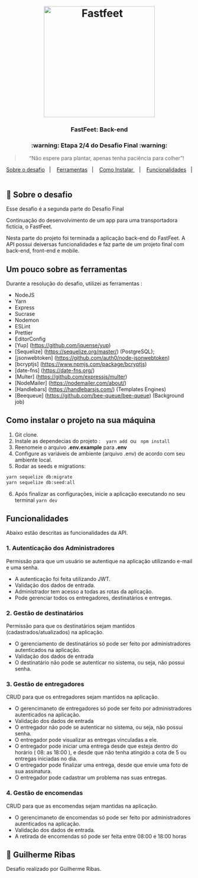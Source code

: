 <h1 align="center">
  <img alt="Fastfeet" title="Fastfeet" src=".github/logo.png" width="300px" />
</h1>

<h3 align="center">
  FastFeet: Back-end
</h3>

<h3 align="center">
  :warning: Etapa 2/4 do Desafio Final :warning:
</h3>

<blockquote align="center">“Não espere para plantar, apenas tenha paciência para colher”!</blockquote>

<p align="center">
<a href="#rocket-sobre-o-desafio">Sobre o desafio</a>&nbsp;&nbsp;&nbsp;|&nbsp;&nbsp;&nbsp;
<a href="#um-pouco-sobre-as-ferramentas">Ferramentas</a>&nbsp;&nbsp;&nbsp;|&nbsp;&nbsp;&nbsp;
<a href="#como-instalar-o-projeto-na-sua-máquina">Como Instalar </a>&nbsp;&nbsp;&nbsp;|&nbsp;&nbsp;&nbsp;
<a href="#funcionalidades">Funcionalidades</a>&nbsp;&nbsp;&nbsp;|&nbsp;&nbsp;&nbsp;


## :rocket: Sobre o desafio
Esse desafio é a segunda parte do Desafio Final

Continuação do desenvolvimento de um app para uma transportadora fictícia, o FastFeet.

Nesta parte do projeto foi terminada a aplicação back-end do FastFeet.
A API possui deiversas funcionalidades e faz parte de um projeto final com back-end, front-end e mobile.

## **Um pouco sobre as ferramentas**
Durante a resolução do desafio, utilizei as ferramentas :

- NodeJS
- Yarn
- Express
- Sucrase
- Nodemon
- ESLint
- Prettier
- EditorConfig
- [Yup] (https://github.com/jquense/yup)
- [Sequelize] (https://sequelize.org/master/) (PostgreSQL);
- [jsonwebtoken] (https://github.com/auth0/node-jsonwebtoken)
- [bcryptjs] (https://www.npmjs.com/package/bcryptjs)
- [date-fns] (https://date-fns.org/)
- [Multer] (https://github.com/expressjs/multer)
- [NodeMailer] (https://nodemailer.com/about/)
- [Handlebars] (https://handlebarsjs.com/) (Templates Engines)
- [Beequeue] (https://github.com/bee-queue/bee-queue) (Background job)

## **Como instalar o projeto na sua máquina**
1. Git clone.
2. Instale as dependecias do projeto :&nbsp;&nbsp;&nbsp; `yarn add`&nbsp;  ou &nbsp; `npm install`
3. Reenomeie o arquivo **.env.example** para **.env**
4. Configure as variáveis de ambiente (arquivo .env) de acordo com seu ambiente local.
5. Rodar as seeds e migrations:
```sh
yarn sequelize db:migrate
yarn sequelize db:seed:all
```
6. Após finalizar as configurações, inicie a aplicação executando no seu terminal `yarn dev`

## **Funcionalidades**

Abaixo estão descritas as funcionalidades da API.

### **1. Autenticação dos Administradores**

Permissão para que um usuário se autentique na aplicação utilizando e-mail e uma senha.

- A autenticação foi feita utilizando JWT.
- Validação dos dados de entrada.
- Administrador tem acesso a todas as rotas da aplicação.
- Pode gerenciar todos os entregadores, destinatários e entregas.

### **2. Gestão de destinatários**

Permissão para que os destinatários sejam mantidos (cadastrados/atualizados) na aplicação.

- O gerenciamento de destinatários só pode ser feito por administradores autenticados na aplicação.
- Validação dos dados de entrada
- O destinatário não pode se autenticar no sistema, ou seja, não possui senha.

### **3. Gestão de entregadores**

CRUD para que os entregadores sejam mantidos na aplicação.

- O gerencimaneto de entregadores só pode ser feito por administradores autenticados na aplicação.
- Validação dos dados de entrada
- O entregador não pode se autenticar no sistema, ou seja, não possui senha.
- O entregador pode visualizar as entregas vinculadas a ele.
- O entregador pode iniciar uma entrega desde que esteja dentro do horário ( 08: as 18:00 ), e desde que não tenha atingido a cota de  5 ou entregas iniciadas no dia.
- O entregador pode finalizar uma entrega, desde que envie uma foto de sua assinatura.
- O entregador pode cadastrar um problema nas suas entregas.

### **4. Gestão de encomendas**

CRUD para que as encomendas sejam mantidas na aplicação.

- O gerencimaneto de encomendas só pode ser feito por administradores autenticados na aplicação.
- Validação dos dados de entrada.
- A retirada de encomendas só pode ser feita entre 08:00 e 18:00 horas

## :memo: Guilherme Ribas
Desafio realizado por Guilherme Ribas.
